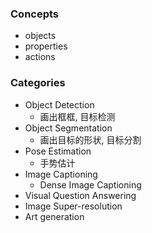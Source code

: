 
### Concepts
- objects
- properties
- actions


### Categories
- Object Detection
    - 画出框框, 目标检测
- Object Segmentation
    - 画出目标的形状, 目标分割
- Pose Estimation
    - 手势估计
- Image Captioning
    - Dense Image Captioning
- Visual Question Answering
- Image Super-resolution
- Art generation

